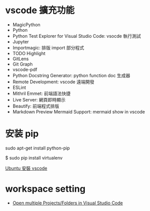 # vscode 擴充功能

- MagicPython
- Python
- Python Test Explorer for Visual Studio Code: vsocde 執行測試
- Jupyter
- Importmagic: 排版 import 部分程式
- TODO Highlight
- GitLens
- Git Graph
- vscode-pdf
- Python Docstring Generator: python function doc 生成器
- Remote Development: vscode 遠端開發
- ESLint
- Mithril Emmet: 前端語法快捷
- Live Server: 網頁即時顯示
- Beautify: 前端程式排版
- Markdown Preview Mermaid Support: mermaid show in vscode

# 安装 pip

sudo apt-get install python-pip

$ sudo pip install virtualenv

[Ubuntu 安裝 vscode](https://oranwind.org/vs-code-ubuntu-16/)

# workspace setting

- [Open multiple Projects/Folders in Visual Studio Code](https://stackoverflow.com/questions/30234146/open-multiple-projects-folders-in-visual-studio-code)
